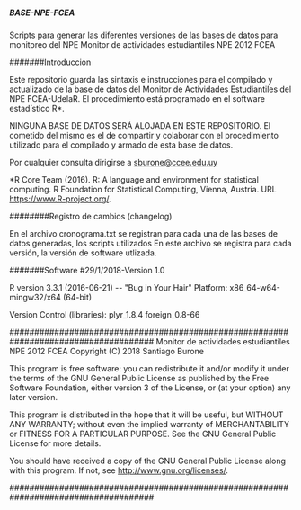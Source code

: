 ##### BASE-NPE-FCEA
Scripts para generar las diferentes versiones de las bases de datos para monitoreo del NPE
Monitor de actividades estudiantiles NPE 2012 FCEA

#######Introduccion

Este repositorio guarda las sintaxis e instrucciones para el compilado y actualizado de la base de datos del Monitor de Actividades Estudiantiles del NPE FCEA-UdelaR. El procedimiento está programado en el software estadístico R*.

NINGUNA BASE DE DATOS SERÁ ALOJADA EN ESTE REPOSITORIO. El cometido del mismo es el de compartir y colaborar con el procedimiento utilizado para el compilado y armado de esta base de datos.

Por cualquier consulta dirigirse a sburone@ccee.edu.uy

*R Core Team (2016). R: A language and environment for statistical computing. R Foundation for Statistical Computing, Vienna, Austria. URL https://www.R-project.org/.

########Registro de cambios (changelog)

En el archivo cronograma.txt se registran para cada una de las bases de datos generadas, los scripts utilizados
En este archivo se registra para cada versión, la versión de software utlizada.

#######Software
#29/1/2018-Version 1.0

R version 3.3.1 (2016-06-21) -- "Bug in Your Hair"
Platform: x86_64-w64-mingw32/x64 (64-bit)

Version Control (libraries): plyr_1.8.4 foreign_0.8-66

##################################################################################### Monitor de actividades estudiantiles NPE 2012 FCEA Copyright (C) 2018 Santiago Burone

This program is free software: you can redistribute it and/or modify
it under the terms of the GNU General Public License as published by
the Free Software Foundation, either version 3 of the License, or
(at your option) any later version.

This program is distributed in the hope that it will be useful,
but WITHOUT ANY WARRANTY; without even the implied warranty of
MERCHANTABILITY or FITNESS FOR A PARTICULAR PURPOSE.  See the
GNU General Public License for more details.

You should have received a copy of the GNU General Public License
along with this program.  If not, see <http://www.gnu.org/licenses/>.

#####################################################################################
